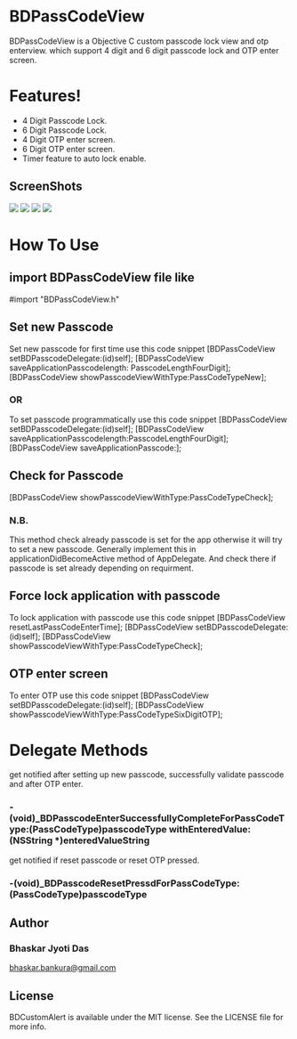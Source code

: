 # BDPassCodeView

BDPassCodeView is a Objective C custom passcode lock view and otp enterview. which support 4 digit and 6 digit passcode lock and OTP enter screen.

# Features!
- 4 Digit Passcode Lock.
- 6 Digit Passcode Lock.
- 4 Digit OTP enter screen.
- 6 Digit OTP enter screen.
- Timer feature to auto lock enable.

## ScreenShots

![](https://raw.githubusercontent.com/BhaskarJyotiDas/BDCustomAlert/master/ScreenShots/1.png?raw=true)
![](https://raw.githubusercontent.com/BhaskarJyotiDas/BDCustomAlert/master/ScreenShots/2.png?raw=true)
![](https://raw.githubusercontent.com/BhaskarJyotiDas/BDCustomAlert/master/ScreenShots/3.png?raw=true)
![](https://raw.githubusercontent.com/BhaskarJyotiDas/BDCustomAlert/master/ScreenShots/4.png?raw=true)

# How To Use
## import BDPassCodeView file like
#import "BDPassCodeView.h"
## Set  new Passcode
Set new passcode for first time use this code snippet
[BDPassCodeView setBDPasscodeDelegate:(id)self];
[BDPassCodeView saveApplicationPasscodelength: PasscodeLengthFourDigit];
[BDPassCodeView showPasscodeViewWithType:PassCodeTypeNew];

### OR
To set passcode programmatically use this code snippet
[BDPassCodeView setBDPasscodeDelegate:(id)self];
[BDPassCodeView saveApplicationPasscodelength:PasscodeLengthFourDigit];
[BDPassCodeView saveApplicationPasscode:<Your passcode string>];

## Check for Passcode
[BDPassCodeView showPasscodeViewWithType:PassCodeTypeCheck];
### N.B.
This method check already passcode is set for the app otherwise it will try to set a new passcode. Generally implement this in applicationDidBecomeActive method of AppDelegate. And check there if passcode is set already depending on requirment.

## Force lock application with passcode
To lock application with passcode use this code snippet
[BDPassCodeView resetLastPassCodeEnterTime];
[BDPassCodeView setBDPasscodeDelegate:(id)self];
[BDPassCodeView showPasscodeViewWithType:PassCodeTypeCheck];

## OTP enter screen
To enter OTP use this code snippet
[BDPassCodeView setBDPasscodeDelegate:(id)self];
[BDPassCodeView showPasscodeViewWithType:PassCodeTypeSixDigitOTP];

# Delegate Methods
get notified after setting up new passcode, successfully validate passcode and after OTP enter.
### - (void)_BDPasscodeEnterSuccessfullyCompleteForPassCodeType:(PassCodeType)passcodeType withEnteredValue:(NSString *)enteredValueString
get notified if reset passcode or reset OTP pressed.
### -(void)_BDPasscodeResetPressdForPassCodeType:(PassCodeType)passcodeType



## Author
### Bhaskar Jyoti Das

<bhaskar.bankura@gmail.com>

## License
BDCustomAlert is available under the MIT license. See the LICENSE file for more info.

